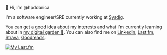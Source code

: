 👋 Hi, I’m @hpdobrica

I'm a software engineer/SRE currently working at [Sysdig](https://sysdig.com/).

You can get a good idea about my interests and what I'm currently learning about in [my digital garden 🌱](https://dobrica.sh). You can also find me on [Linkedin](https://www.linkedin.com/in/hpdobrica), [Last.fm](https://www.last.fm/user/hpdobrica), [Strava](https://www.strava.com/athletes/103671422), [Goodreads](https://goodreads.com/hpdobrica).

[![My Last.fm](https://lastfm-recently-played.vercel.app/api?user=hpdobrica&count=3)](https://www.last.fm/user/hpdobrica)
